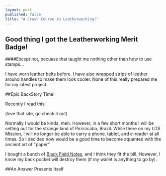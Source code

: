 ```yaml
---
layout: post
published: false
title: "A Crash Course in Leatherworking!"
---
```


## Good thing I got the Leatherworking Merit Badge!
####Except not, becuase that taught me nothing other than how to use stamps...

I have worn leather belts before. I have also wrapped strips of leather around handles to make them look cooler. None of this really prepared me for my latest project.

##Epic BackStory Time!

Recently I read this:



(love that site, go check it out)

Normally I would be kinda, meh. However, in a few short months I will be setting out for the strange land of Pirricicaba, Brazil. While there on my LDS Mission, I will no longer be able to carry a phone, tablet, and e-reader at all times. So I decided now would be a good time to become aquanted with the ancient art of "paper"

I bought a bunch of [Black Field Notes](http://fieldnotesbrand.com/shop/pitchblack/ "Black Goes With Everything"), and I think they fit the bill. However, I know my back pocket will destroy them (if my wallet is anything to go by).

##An Answer Presents Itself


